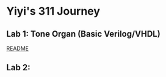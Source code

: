 Yiyi's 311 Journey
==
## Lab 1: Tone Organ (Basic Verilog/VHDL)
[README](/lab1/lab1_template_de1soc/lab1_template_de1soc/README.md)
## Lab 2: 

